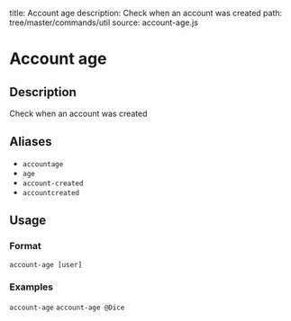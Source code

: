 title: Account age
description: Check when an account was created
path: tree/master/commands/util
source: account-age.js

# Account age

## Description

Check when an account was created

## Aliases

* `accountage`
* `age`
* `account-created`
* `accountcreated`

## Usage

### Format

`account-age [user]`

### Examples

`account-age`
`account-age @Dice`

